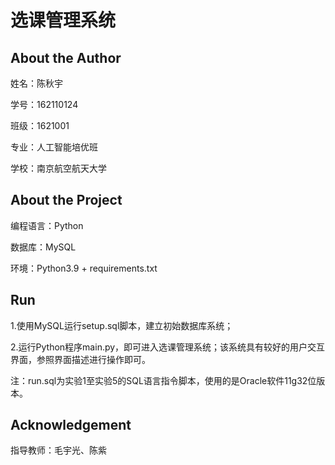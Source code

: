 # 选课管理系统

## About the Author

姓名：陈秋宇

学号：162110124

班级：1621001

专业：人工智能培优班

学校：南京航空航天大学

## About the Project

编程语言：Python

数据库：MySQL

环境：Python3.9 + requirements.txt

## Run

1.使用MySQL运行setup.sql脚本，建立初始数据库系统；

2.运行Python程序main.py，即可进入选课管理系统；该系统具有较好的用户交互界面，参照界面描述进行操作即可。

注：run.sql为实验1至实验5的SQL语言指令脚本，使用的是Oracle软件11g32位版本。

## Acknowledgement

指导教师：毛宇光、陈紫

